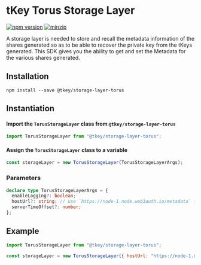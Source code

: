 # tKey Torus Storage Layer

[![npm version](https://img.shields.io/npm/v/@tkey/storage-layer-torus?label=%22%22)](https://www.npmjs.com/package/@tkey/storage-layer-torus/v/latest) [![minzip](https://img.shields.io/bundlephobia/minzip/@tkey/storage-layer-torus?label=%22%22)](https://bundlephobia.com/result?p=@tkey/storage-layer-torus@latest)

A storage layer is needed to store and recall the metadata information of the shares generated so as to be able to recover the private key from the
tKeys generated. This SDK gives you the ability to get and set the Metadata for the various shares generated.

## Installation

```shell
npm install --save @tkey/storage-layer-torus
```

## Instantiation

#### Import the `TorusStorageLayer` class from `@tkey/storage-layer-torus`

```javascript
import TorusStorageLayer from "@tkey/storage-layer-torus";
```

#### Assign the `TorusStorageLayer` class to a variable

```javascript
const storageLayer = new TorusStorageLayer(TorusStorageLayerArgs);
```

### Parameters

```ts
declare type TorusStorageLayerArgs = {
  enableLogging?: boolean;
  hostUrl?: string; // use `https://node-1.node.web3auth.io/metadata` for connecting to the Torus Metadata Server
  serverTimeOffset?: number;
};
```

## Example

```js
import TorusStorageLayer from "@tkey/storage-layer-torus";

const storageLayer = new TorusStorageLayer({ hostUrl: "https://node-1.node.web3auth.io/metadata" });
```
